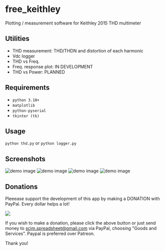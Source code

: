 # free_keithley
Plotting / measurement software for Keithley 2015 THD multimeter

## Utilities
 - THD measurement: THD/THDN and distortion of each harmonic
 - Vdc logger
 - THD vs Freq.
 - Freq. response plot: IN DEVELOPMENT
 - THD vs Power: PLANNED

## Requirements
 - `python 3.10+`
 - `matplotlib`
 - `python-pyserial`
 - `tkinter (tk)`

## Usage
```python thd.py```
or
```python logger.py```

## Screenshots
![demo image](screenshots/a3.jpg?raw=true)
![demo image](screenshots/thdf.jpg?raw=true)
![demo image](screenshots/c.png?raw=true)
![demo image](screenshots/f.png?raw=true)

## Donations
Pleeease support the development of this app by making a DONATION with PayPal.
Every dollar helps a lot!

<a href="https://www.paypal.com/cgi-bin/webscr?cmd=_s-xclick&hosted_button_id=U537V8SNQQ45J" target="_blank">
<img src="https://www.paypalobjects.com/en_US/i/btn/btn_donate_LG.gif" />
</a>

If you wish to make a donation, please click the above button or just send money to scim.spreadsheet@gmail.com via PayPal, choosing "Goods and Services".
Paypal is preferred over Patreon.

Thank you!
